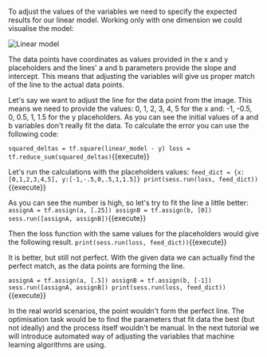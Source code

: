 To adjust the values of the variables we need to specify the expected results for our linear model. Working only with one dimension we could visualise the model:

<img src="tensorflow-core/assets/lin-model.png" alt="Linear model">

The data points have coordinates as values provided in the x and y placeholders and the lines' a and b parameters provide the slope and intercept. This means that adjusting the variables will give us proper match of the line to the actual data points.

Let's say we want to adjust the line for the data point from the image. This means we need to provide the values: 0, 1, 2, 3, 4, 5 for the x and: -1, -0.5, 0, 0.5, 1, 1.5 for the y placeholders. As you can see the initial values of a and b variables don't really fit the data. To calculate the error you can use the following code:

`squared_deltas = tf.square(linear_model - y)
loss = tf.reduce_sum(squared_deltas)`{{execute}}

Let's run the calculations with the placeholders values:
`feed_dict = {x:[0,1,2,3,4,5], y:[-1,-.5,0,.5,1,1.5]}
print(sess.run(loss, feed_dict))`{{execute}}

As you can see the number is high, so let's try to fit the line a little better:
`assignA = tf.assign(a, [.25])
assignB = tf.assign(b, [0])
sess.run([assignA, assignB])`{{execute}}

Then the loss function with the same values for the placeholders would give the following result.
`print(sess.run(loss, feed_dict))`{{execute}}

It is better, but still not perfect. With the given data we can actually find the perfect match, as the data points are forming the line.

`assignA = tf.assign(a, [.5])
assignB = tf.assign(b, [-1])
sess.run([assignA, assignB])
print(sess.run(loss, feed_dict))`{{execute}}

In the real world scenarios, the point wouldn't form the perfect line. The optimisation task would be to find the parameters that fit data the best (but not ideally) and the process itself wouldn't be manual. In the next tutorial we will introduce automated way of adjusting the variables that machine learning algorithms are using.
